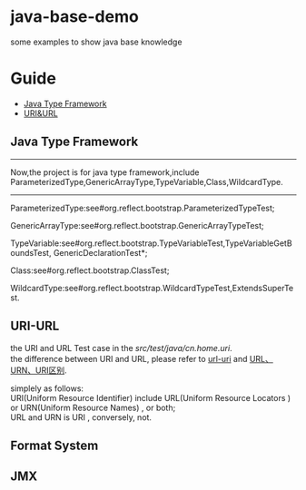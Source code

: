 # java-base-demo
some examples to show java base knowledge

# Guide  
* [Java Type Framework](#java-type-framework)  
* [URI&URL](#uri-url)  


## Java Type Framework
***

Now,the project is for java type framework,include
ParameterizedType,GenericArrayType,TypeVariable,Class,WildcardType.

***

ParameterizedType:see#org.reflect.bootstrap.ParameterizedTypeTest;

GenericArrayType:see#org.reflect.bootstrap.GenericArrayTypeTest;

TypeVariable:see#org.reflect.bootstrap.TypeVariableTest,TypeVariableGetBoundsTest,
GenericDeclarationTest*;

Class:see#org.reflect.bootstrap.ClassTest;

WildcardType:see#org.reflect.bootstrap.WildcardTypeTest,ExtendsSuperTest.


## URI-URL   
the URI and URL Test case in the *src/test/java/cn.home.uri*.   
the difference between URI and URL, please refer to  [url-uri][] and [URL、URN、URI区别](https://www.cnblogs.com/52php/p/5677645.html).

[url-uri]: https://danielmiessler.com/study/url-uri/ "url-uri"


simplely as follows:  
URI(Uniform Resource Identifier) include URL(Uniform Resource Locators ) or URN(Uniform Resource Names) , or both;  
URL and URN is URI , conversely, not.

## Format System

## JMX
